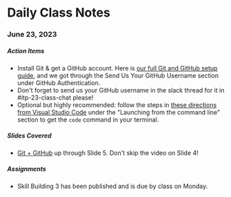 # Daily Class Notes

### June 23, 2023

##### Action Items

- Install Git & get a GitHub account. Here is [our full Git and GitHub setup guide](https://github.com/AnnieCannons/intro-to-programming-06-2023/blob/main/git/git-setup-guide.md), and we got through the Send Us Your GitHub Username section under GitHub Authentication.
- Don't forget to send us your GitHub username in the slack thread for it in #itp-23-class-chat please!
- Optional but highly recommended: follow the steps in [these directions from Visual Studio Code](https://code.visualstudio.com/docs/setup/mac#_launching-from-the-command-line) under the "Launching from the command line" section to get the `code` command in your terminal.

##### Slides Covered

- [Git + GitHub](https://www.canva.com/design/DAFl0KpjQzU/TkzQJROtboEZoeeW5Ykv_g/edit) up through Slide 5. Don't skip the video on Slide 4!

##### Assignments

- Skill Building 3 has been published and is due by class on Monday.
